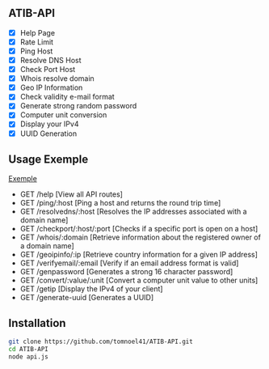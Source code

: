 ## ATIB-API

- [x] Help Page
- [x] Rate Limit
- [x] Ping Host
- [x] Resolve DNS Host
- [x] Check Port Host
- [x] Whois resolve domain
- [x] Geo IP Information
- [x] Check validity e-mail format
- [x] Generate strong random password
- [x] Computer unit conversion
- [x] Display your IPv4
- [x] UUID Generation

## Usage Exemple

<a href="https://api.atib.network/help" target="_blank">Exemple</a>
- GET /help [View all API routes]
- GET /ping/:host [Ping a host and returns the round trip time]
- GET /resolvedns/:host [Resolves the IP addresses associated with a domain name]
- GET /checkport/:host/:port [Checks if a specific port is open on a host]
- GET /whois/:domain [Retrieve information about the registered owner of a domain name]
- GET /geoipinfo/:ip [Retrieve country information for a given IP address]
- GET /verifyemail/:email [Verify if an email address format is valid]
- GET /genpassword [Generates a strong 16 character password]
- GET /convert/:value/:unit [Convert a computer unit value to other units]
- GET /getip [Display the IPv4 of your client]
- GET /generate-uuid [Generates a UUID]


## Installation

```bash
git clone https://github.com/tomnoel41/ATIB-API.git
cd ATIB-API
node api.js
```

